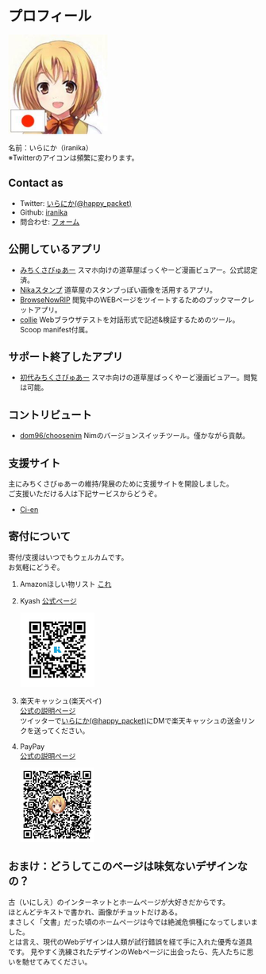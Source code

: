 # プロフィール

<img src="./public/img/profile2.jpg" width="200">  

名前：いらにか（iranika）  
※Twitterのアイコンは頻繁に変わります。

## Contact as

- Twitter: [いらにか(@happy_packet)](https://twitter.com/happy_packet)  
- Github: [iranika](https://github.com/iranika)
- 問合わせ: [フォーム](https://forms.gle/dFWuLEjBrxNUj4bK8)

## 公開しているアプリ

- [みちくさびゅあー](https://movue.iranika.info/) スマホ向けの道草屋ばっくやーど漫画ビュアー。公式認定済。
- [Nikaスタンプ](https://stamp.iranika.info/) 道草屋のスタンプっぽい画像を活用するアプリ。
- [BrowseNowRIP](https://iranika.github.io/BrowseNowRIP/) 閲覧中のWEBページをツイートするためのブックマークレットアプリ。
- [collie](https://github.com/iranika/collie)  Webブラウザテストを対話形式で記述&検証するためのツール。Scoop manifest付属。

## サポート終了したアプリ

- [初代みちくさびゅあー](https://iranika.github.io/mo-code/) スマホ向けの道草屋ばっくやーど漫画ビュアー。閲覧は可能。


## コントリビュート

- [dom96/choosenim](https://github.com/dom96/choosenim) Nimのバージョンスイッチツール。僅かながら貢献。


## 支援サイト

主にみちくさびゅあーの維持/発展のために支援サイトを開設しました。  
ご支援いただける人は下記サービスからどうぞ。

- [Ci-en](https://ci-en.net/creator/10765)


## 寄付について

寄付/支援はいつでもウェルカムです。  
お気軽にどうぞ。  

1. Amazonほしい物リスト
    [これ](https://www.amazon.jp/hz/wishlist/ls/2ZHC8L3L1O20S?ref_=wl_share)

1. Kyash
    [公式ページ](https://www.kyash.co/#top-moneymoving)  

    <img src="./public/donate/img/kyash.jpg" height="150" />

1. 楽天キャッシュ(楽天ペイ)  
    [公式の説明ページ](https://pay.rakuten.co.jp/guide/#section-send)  
    ツイッターで[いらにか(@happy_packet)](https://twitter.com/happy_packet)にDMで楽天キャッシュの送金リンクを送ってください。  
    
1. PayPay  
    [公式の説明ページ](https://paypay.ne.jp/guide/send/?_ga=2.238451843.205875726.1558440708-447181547.1558440708)  
    
    <img src="./public/donate/img/paypay.jpg" height="150" />

## おまけ：どうしてこのページは味気ないデザインなの？

古（いにしえ）のインターネットとホームページが大好きだからです。  
ほとんどテキストで書かれ、画像がチョットだけある。  
まさしく「文書」だった頃のホームページは今では絶滅危惧種になってしまいました。  
とは言え、現代のWebデザインは人類が試行錯誤を経て手に入れた優秀な道具です。
見やすく洗練されたデザインのWebページに出会ったら、先人たちに思いを馳せてみてください。  

